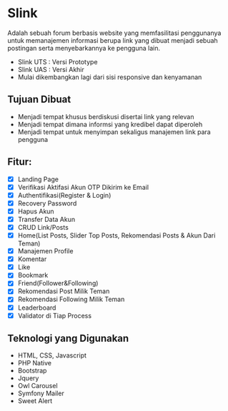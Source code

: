 # Slink
Adalah sebuah forum berbasis website yang memfasilitasi penggunanya untuk memanajemen informasi berupa link yang dibuat menjadi sebuah postingan serta menyebarkannya ke pengguna lain.
- Slink UTS : Versi Prototype
- Slink UAS : Versi Akhir
- Mulai dikembangkan lagi dari sisi responsive dan kenyamanan

## Tujuan Dibuat
-  Menjadi tempat khusus berdiskusi disertai link yang relevan
-  Menjadi tempat dimana informsi yang kredibel dapat diperoleh
-  Menjadi tempat untuk menyimpan sekaligus manajemen link para pengguna  

## Fitur:
- [x] Landing Page
- [x] Verifikasi Aktifasi Akun OTP Dikirim ke Email
- [x] Authentifikasi(Register & Login)
- [x] Recovery Password
- [x] Hapus Akun
- [x] Transfer Data Akun
- [x] CRUD Link/Posts
- [x] Home(List Posts, Slider Top Posts, Rekomendasi Posts & Akun Dari Teman)
- [x] Manajemen Profile
- [x] Komentar
- [x] Like
- [x] Bookmark
- [x] Friend(Follower&Following) 
- [x] Rekomendasi Post Milik Teman
- [x] Rekomendasi Following Milik Teman
- [x] Leaderboard
- [x] Validator di Tiap Process

## Teknologi yang Digunakan
- HTML, CSS, Javascript
- PHP Native
- Bootstrap
- Jquery
- Owl Carousel
- Symfony Mailer
- Sweet Alert
